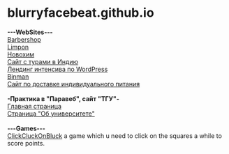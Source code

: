 # blurryfacebeat.github.io
<b>---WebSites---</b>
<br>
[Barbershop](https://blurryfacebeat.github.io/)
<br>
[Limpon](https://blurryfacebeat.github.io/limpon)
<br>
[Новохим](https://blurryfacebeat.github.io/ParaWebPract)
<br>
[Сайт с турами в Индию](https://blurryfacebeat.github.io/yoga)
<br>
[Лендинг интенсива по WordPress](https://blurryfacebeat.github.io/wordpressWebinar)
<br>
[Binman](https://blurryfacebeat.github.io/binman)
<br>
[Сайт по доставке индивидуального питания](https://blurryfacebeat.github.io/Food)
<br>
<br>
<b>-Практика в "Паравеб", сайт "ТГУ"-</b>
<br>
[Главная страница](https://blurryfacebeat.github.io/tsuparaweb/)
<br>
[Страница "Об университете"](https://blurryfacebeat.github.io/tsuparaweb/about_university)
<br>
<br>
<b>---Games---</b>
<br>
[ClickCluckOnBluck](https://blurryfacebeat.github.io/ClickCluckOnBluck) a game which u need to click on the squares a while to score points.
